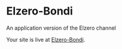 # Elzero-Bondi
An application version of the Elzero channel

Your site is live at [Elzero-Bondi](https://mohamedelewa2810.github.io/Elzero-Bondi/).

